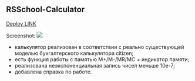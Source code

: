 ## RSSchool-Calculator

[Deploy LINK](https://senobiot.github.io/RSSchool-Calculator/calculator/) 

Screenshot:
 ![](https://i.imgur.com/HhJslQh.jpg)

- калькулятор реализован в соответствии с реально существующей моделью бухгалтерского калькулятора citizen;
- есть функция работы с памятью M+/M-/MR/MC + индикатор памяти;
- реализована неэкспоненциальная запись чисел меньше 10е-7;
- добавлена справка по работе.
